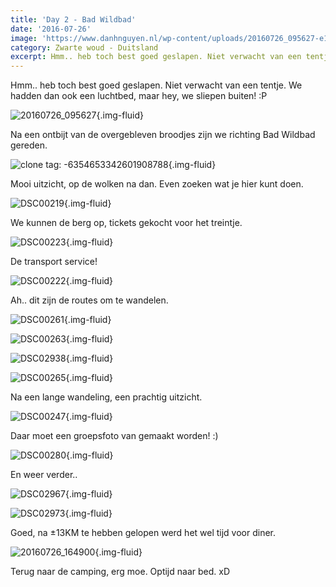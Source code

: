 ```yaml
---
title: 'Day 2 - Bad Wildbad'
date: '2016-07-26'
image: 'https://www.danhnguyen.nl/wp-content/uploads/20160726_095627-e1470215748304.jpg'
category: Zwarte woud - Duitsland
excerpt: Hmm.. heb toch best goed geslapen. Niet verwacht van een tentje. We hadden dan ook een luchtbed, maar hey...
---
```


Hmm.. heb toch best goed geslapen. Niet verwacht van een tentje. We hadden dan ook een luchtbed, maar hey, we sliepen buiten! :P

![20160726_095627](https://www.danhnguyen.nl/wp-content/uploads/20160726_095627-e1470215748304.jpg){.img-fluid}

Na een ontbijt van de overgebleven broodjes zijn we richting Bad Wildbad gereden.

![clone tag: -6354653342601908788](https://www.danhnguyen.nl/wp-content/uploads/20160726_104352-e1470215904581.jpg){.img-fluid}

Mooi uitzicht, op de wolken na dan. Even zoeken wat je hier kunt doen.

![DSC00219](https://www.danhnguyen.nl/wp-content/uploads/DSC00219.jpg){.img-fluid}

We kunnen de berg op, tickets gekocht voor het treintje.

![DSC00223](https://www.danhnguyen.nl/wp-content/uploads/DSC00223.jpg){.img-fluid}

De transport service!

![DSC00222](https://www.danhnguyen.nl/wp-content/uploads/DSC00222.jpg){.img-fluid}

Ah.. dit zijn de routes om te wandelen.

![DSC00261](https://www.danhnguyen.nl/wp-content/uploads/DSC00261.jpg){.img-fluid}

![DSC00263](https://www.danhnguyen.nl/wp-content/uploads/DSC00263.jpg){.img-fluid}

![DSC02938](https://www.danhnguyen.nl/wp-content/uploads/DSC02938-e1470217123768.jpg){.img-fluid}

![DSC00265](https://www.danhnguyen.nl/wp-content/uploads/DSC00265.jpg){.img-fluid}

Na een lange wandeling, een prachtig uitzicht.

![DSC00247](https://www.danhnguyen.nl/wp-content/uploads/DSC00247.jpg){.img-fluid}

Daar moet een groepsfoto van gemaakt worden! :)

![DSC00280](https://www.danhnguyen.nl/wp-content/uploads/DSC00280.jpg){.img-fluid}

En weer verder..

![DSC02967](https://www.danhnguyen.nl/wp-content/uploads/DSC02967-e1470217208562.jpg){.img-fluid}

![DSC02973](https://www.danhnguyen.nl/wp-content/uploads/DSC02973-e1470217184726.jpg){.img-fluid}

Goed, na ±13KM te hebben gelopen werd het wel tijd voor diner.

![20160726_164900](https://www.danhnguyen.nl/wp-content/uploads/20160726_164900-e1470217262197.jpg){.img-fluid}

Terug naar de camping, erg moe. Optijd naar bed. xD
